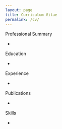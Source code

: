 ```yaml
---
layout: page
title: Curriculum Vitae
permalink: /cv/
---
```


Professional Summary
- <!-- ...existing code... brief overview ... -->

Education
- <!-- ...existing code... degrees ... -->

Experience
- <!-- ...existing code... roles ... -->

Publications
- <!-- ...existing code... selected list or link to /publications/ ... -->

Skills
- <!-- ...existing code... skills ... -->
